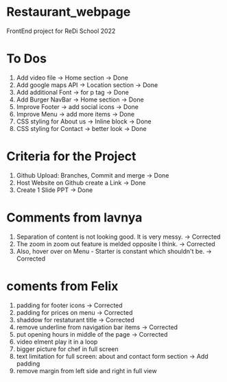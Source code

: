 # Restaurant_webpage
FrontEnd project for ReDi School 2022
# To Dos
1. Add video file -> Home section -> Done
2. Add google maps API -> Location section -> Done
3. Add additional Font -> for p tag -> Done
4. Add Burger NavBar -> Home section -> Done
5. Improve Footer -> add social icons -> Done
6. Improve Menu -> add more items -> Done
7. CSS styling for About us -> Inline block -> Done
8. CSS styling for Contact -> better look -> Done
# Criteria for the Project
1. Github Upload: Branches, Commit and merge -> Done
2. Host Website on Github create a Link -> Done
3. Create 1 Slide PPT -> Done
# Comments from lavnya
1. Separation of content is not looking good. It is very messy. -> Corrected
2. The zoom in zoom out feature is melded opposite I think. -> Corrected 
3. Also, hover over on Menu - Starter is constant which shouldn't be. -> Corrected
# coments from Felix 
1. padding for footer icons -> Corrected
2. padding for prices on menu -> Corrected
3. shaddow for restaturant title -> Corrected
4. remove underline from navigation bar items -> Corrected
5. put opening hours in middle of the page -> Corrected
6. video elment play it in a loop 
7. bigger picture for chef in full screen
8. text limitation for full screen: about and contact form section -> Add padding 
9. remove margin from left side and right in full view 

